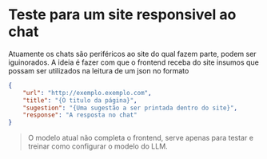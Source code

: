 # Teste para um site responsivel ao chat

Atuamente os chats são periféricos ao site do qual fazem parte, podem ser iguinorados.
A ideia é fazer com que o frontend receba do site insumos que possam ser utilizados na leitura de um json no formato 

~~~~JSON
{
    "url": "http://exemplo.exemplo.com",
    "title": "{O titulo da página}",
    "sugestion": "{Uma sugestão a ser printada dentro do site}",
    "response": "A resposta no chat"
}
~~~~

> O modelo atual não completa o frontend, serve apenas para testar e treinar como configurar o modelo do LLM.
> 
